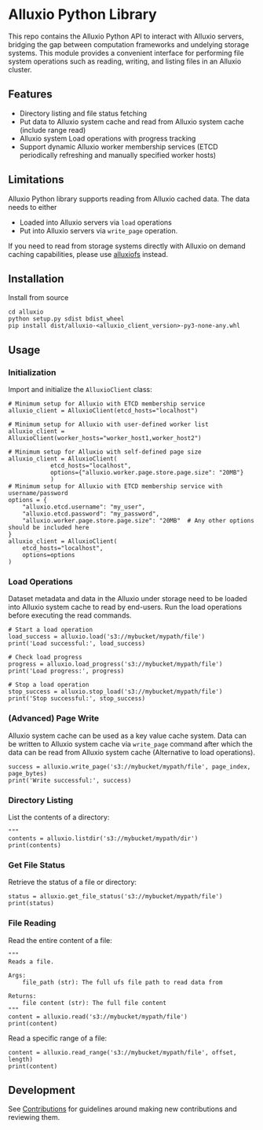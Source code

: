 # Alluxio Python Library

This repo contains the Alluxio Python API to interact with Alluxio servers, bridging the gap between computation frameworks and undelying storage systems. This module provides a convenient interface for performing file system operations such as reading, writing, and listing files in an Alluxio cluster.

## Features

- Directory listing and file status fetching
- Put data to Alluxio system cache and read from Alluxio system cache (include range read)
- Alluxio system Load operations with progress tracking
- Support dynamic Alluxio worker membership services (ETCD periodically refreshing and manually specified worker hosts)

## Limitations

Alluxio Python library supports reading from Alluxio cached data.
The data needs to either
- Loaded into Alluxio servers via `load` operations
- Put into Alluxio servers via `write_page` operation.

If you need to read from storage systems directly with Alluxio on demand caching capabilities,
please use [alluxiofs](https://github.com/fsspec/alluxiofs) instead.

## Installation

Install from source
```
cd alluxio
python setup.py sdist bdist_wheel
pip install dist/alluxio-<alluxio_client_version>-py3-none-any.whl
```

## Usage

### Initialization
Import and initialize the `AlluxioClient` class:
```
# Minimum setup for Alluxio with ETCD membership service
alluxio_client = AlluxioClient(etcd_hosts="localhost")

# Minimum setup for Alluxio with user-defined worker list
alluxio_client = AlluxioClient(worker_hosts="worker_host1,worker_host2")

# Minimum setup for Alluxio with self-defined page size
alluxio_client = AlluxioClient(
            etcd_hosts="localhost",
            options={"alluxio.worker.page.store.page.size": "20MB"}
            )
# Minimum setup for Alluxio with ETCD membership service with username/password
options = {
    "alluxio.etcd.username": "my_user",
    "alluxio.etcd.password": "my_password",
    "alluxio.worker.page.store.page.size": "20MB"  # Any other options should be included here
}
alluxio_client = AlluxioClient(
    etcd_hosts="localhost",
    options=options
)
```

### Load Operations
Dataset metadata and data in the Alluxio under storage need to be loaded into Alluxio system cache
to read by end-users. Run the load operations before executing the read commands.
```
# Start a load operation
load_success = alluxio.load('s3://mybucket/mypath/file')
print('Load successful:', load_success)

# Check load progress
progress = alluxio.load_progress('s3://mybucket/mypath/file')
print('Load progress:', progress)

# Stop a load operation
stop_success = alluxio.stop_load('s3://mybucket/mypath/file')
print('Stop successful:', stop_success)
```

### (Advanced) Page Write
Alluxio system cache can be used as a key value cache system.
Data can be written to Alluxio system cache via `write_page` command
after which the data can be read from Alluxio system cache (Alternative to load operations).

```
success = alluxio.write_page('s3://mybucket/mypath/file', page_index, page_bytes)
print('Write successful:', success)
```

### Directory Listing
List the contents of a directory:
```
"""
contents = alluxio.listdir('s3://mybucket/mypath/dir')
print(contents)
```

### Get File Status
Retrieve the status of a file or directory:
```
status = alluxio.get_file_status('s3://mybucket/mypath/file')
print(status)
```

### File Reading
Read the entire content of a file:
```
"""
Reads a file.

Args:
    file_path (str): The full ufs file path to read data from

Returns:
    file content (str): The full file content
"""
content = alluxio.read('s3://mybucket/mypath/file')
print(content)
```
Read a specific range of a file:
```
content = alluxio.read_range('s3://mybucket/mypath/file', offset, length)
print(content)
```

## Development

See [Contributions](CONTRIBUTING.md) for guidelines around making new contributions and reviewing them.
